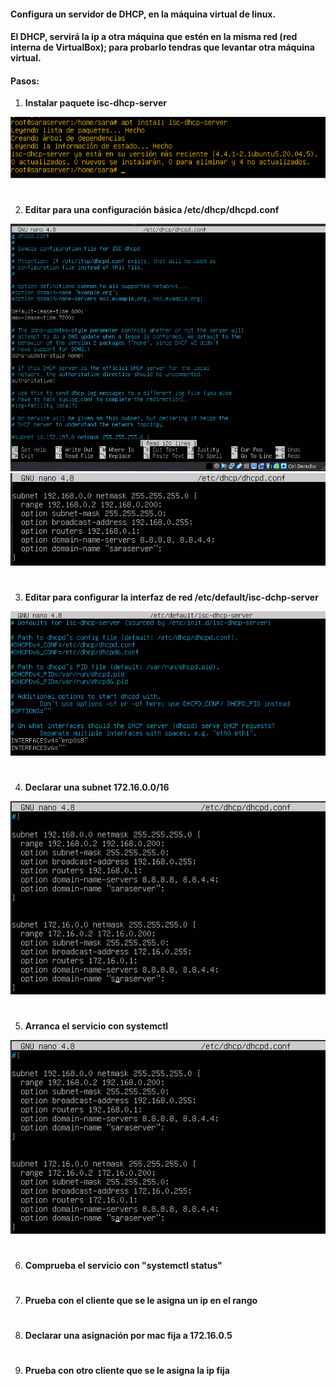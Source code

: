 #### Configura un servidor de DHCP, en la máquina virtual de linux.

#### El DHCP, servirá la ip a otra máquina que estén en la misma red (red interna de VirtualBox); para probarlo tendras que levantar otra máquina virtual.

#### Pasos:

1. **Instalar paquete isc-dhcp-server**

![instalacion](https://github.com/sarald22/SRI/blob/main/tareas/Tarea8DHCP/imagenes/instalacion.png)


#
2. **Editar para una configuración básica /etc/dhcp/dhcpd.conf**

![dhcpd1](https://github.com/sarald22/SRI/blob/main/tareas/Tarea8DHCP/imagenes/dhcpd1.png)
![dhcpd2](https://github.com/sarald22/SRI/blob/main/tareas/Tarea8DHCP/imagenes/dhcpd2.png)


#
3. **Editar para configurar la interfaz de red /etc/default/isc-dchp-server**

![iscdhcp](https://github.com/sarald22/SRI/blob/main/tareas/Tarea8DHCP/imagenes/iscdhcp.png)


#
4. **Declarar una subnet 172.16.0.0/16**

![subnet](https://github.com/sarald22/SRI/blob/main/tareas/Tarea8DHCP/imagenes/subnet.png)


#
5. **Arranca el servicio con systemctl**

![restart](https://github.com/sarald22/SRI/blob/main/tareas/Tarea8DHCP/imagenes/subnet.png)


#
6. **Comprueba el servicio con "systemctl status"**




#
7. **Prueba con el cliente que se le asigna un ip en el rango**




#
8. **Declarar una asignación por mac fija a 172.16.0.5**




#
9. **Prueba con otro cliente que se le asigna la ip fija**



